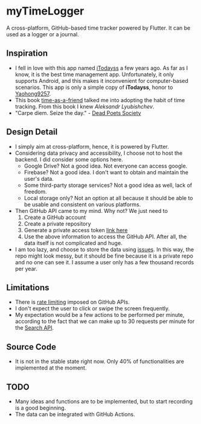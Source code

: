 # myTimeLogger
A cross-platform, GitHub-based time tracker powered by Flutter. It can be used as a logger or a journal.

## Inspiration
* I fell in love with this app named [iTodayss](https://github.com/Yaohong9257/iTodayss) a few years ago. As far as I know, it is the best time management app. Unfortunately, it only supports Android, and this makes it inconvenient for computer-based scenarios. This app is only a simple copy of **iTodayss**, honor to [Yaohong9257](https://github.com/Yaohong9257).
* This book [time-as-a-friend](https://github.com/xiaolai/time-as-a-friend) talked me into adopting the habit of time tracking. From this book I knew *Aleksandr Lyubishchev*. 
* "Carpe diem. Seize the day." - [Dead Poets Society](https://www.youtube.com/watch?v=vi0Lbjs5ECI)

## Design Detail
* I simply aim at cross-platform, hence, it is powered by Flutter.
* Considering data privacy and accessibility, I choose not to host the backend. I did consider some options here.
  * Google Drive? Not a good idea. Not everyone can access google.
  * Firebase? Not a good idea. I don't want to obtain and maintain the user's data.
  * Some third-party storage services? Not a good idea as well, lack of freedom.
  * Local storage only? Not an option at all because it should be able to be usable and consistent on various platforms.
* Then GitHub API came to my mind. Why not? We just need to 
  1. Create a GitHub account
  2. Create a private repository
  3. Generate a private access token [link here](https://docs.github.com/en/authentication/keeping-your-account-and-data-secure/creating-a-personal-access-token)
  4. Use the above information to access the GitHub API. After all, the data itself is not complicated and huge.
* I am too lazy, and choose to store the data using [issues](https://docs.github.com/en/rest/reference/issues). In this way, the repo might look messy, but it should be fine because it is a private repo and no one can see it. I assume a user only has a few thousand records per year.

## Limitations
* There is [rate limiting](https://docs.github.com/en/rest/overview/resources-in-the-rest-api#rate-limiting) imposed on GitHub APIs.
* I don't expect the user to click or swipe the screen frequently.
* My expectation would be a few actions to be performed per minute, according to the fact that we can make up to 30 requests per minute for the [Search API](https://docs.github.com/en/rest/reference/search#rate-limit).

## Source Code
* It is not in the stable state right now. Only 40% of functionalities are implemented at the moment. 

## TODO
* Many ideas and functions are to be implemented, but to start recording is a good beginning. 
* The data can be integrated with GitHub Actions.

